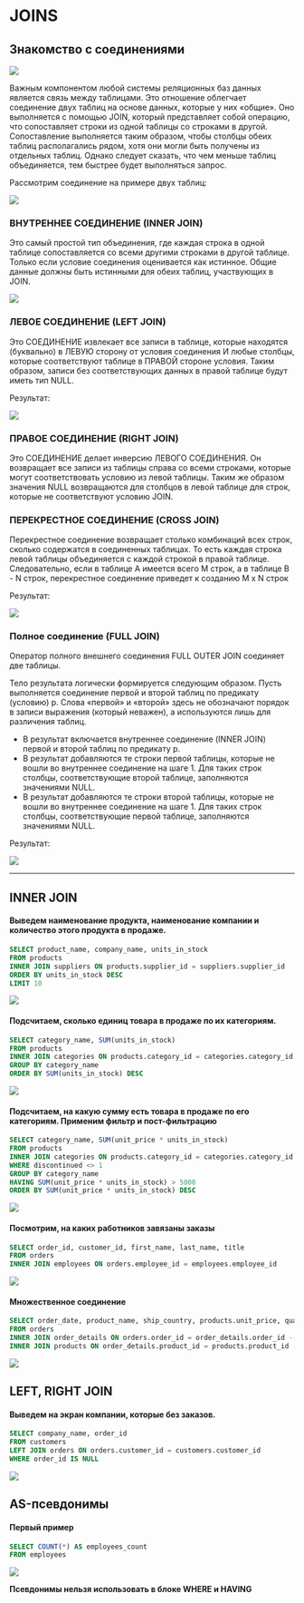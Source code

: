 # JOINS

## Знакомство с соединениями

![](images/title.jpg)

Важным компонентом любой системы реляционных баз данных является связь между таблицами. Это отношение облегчает соединение двух таблиц на основе данных, которые у них «общие». Оно выполняется с помощью JOIN, который представляет собой операцию, что сопоставляет строки из одной таблицы со строками в другой. Сопоставление выполняется таким образом, чтобы столбцы обеих таблиц располагались рядом, хотя они могли быть получены из отдельных таблиц. Однако следует сказать, что чем меньше таблиц объединяется, тем быстрее будет выполняться запрос. 

Рассмотрим соединение на примере двух таблиц:

![](images/Screenshot_1.png)

### ВНУТРЕННЕЕ СОЕДИНЕНИЕ (INNER JOIN)

Это самый простой тип объединения, где каждая строка в одной таблице сопоставляется со всеми другими строками в другой таблице. Только если условие соединения оценивается как истинное. Общие данные должны быть истинными для обеих таблиц, участвующих в JOIN.

![](images/Screenshot_5.png)

### ЛЕВОЕ СОЕДИНЕНИЕ (LEFT JOIN)

Это СОЕДИНЕНИЕ извлекает все записи в таблице, которые находятся (буквально) в ЛЕВУЮ сторону от условия соединения И  любые столбцы, которые соответствуют таблице в ПРАВОЙ стороне условия. Таким образом, записи без соответствующих данных в правой таблице будут иметь тип NULL.

Результат:

![](images/Screenshot_4.png)

### ПРАВОЕ СОЕДИНЕНИЕ (RIGHT JOIN)

Это СОЕДИНЕНИЕ делает инверсию ЛЕВОГО СОЕДИНЕНИЯ. Он возвращает все записи из таблицы справа со всеми строками, которые могут соответствовать условию из левой таблицы. Таким же образом значения NULL возвращаются для столбцов в левой таблице для строк, которые не соответствуют условию JOIN.

### ПЕРЕКРЕСТНОЕ СОЕДИНЕНИЕ (CROSS JOIN)

Перекрестное соединение возвращает столько комбинаций всех строк, сколько содержатся в соединенных таблицах. То есть каждая строка левой таблицы объединяется с каждой строкой в правой таблице. Следовательно, если в таблице A имеется всего M строк, а в таблице B - N строк, перекрестное соединение приведет к созданию M x N строк

Результат: 

![](images/Screenshot_3.png)

### Полное соединение (FULL JOIN)

Оператор полного внешнего соединения FULL OUTER JOIN соединяет две таблицы.

Тело результата логически формируется следующим образом. Пусть выполняется соединение первой и второй таблиц по предикату (условию) p. Слова «первой» и «второй» здесь не обозначают порядок в записи выражения (который неважен), а используются лишь для различения таблиц.

- В результат включается внутреннее соединение (INNER JOIN) первой и второй таблиц по предикату p.
- В результат добавляются те строки первой таблицы, которые не вошли во внутреннее соединение на шаге 1. Для таких строк столбцы, соответствующие второй таблице, заполняются значениями NULL.
- В результат добавляются те строки второй таблицы, которые не вошли во внутреннее соединение на шаге 1. Для таких строк столбцы, соответствующие первой таблице, заполняются значениями NULL.
  
Результат:

![](images/Screenshot_2.png)

--------

## INNER JOIN

#### Выведем наименование продукта, наименование компании и количество этого продукта в продаже.

```sql
SELECT product_name, company_name, units_in_stock
FROM products 
INNER JOIN suppliers ON products.supplier_id = suppliers.supplier_id
ORDER BY units_in_stock DESC
LIMIT 10
```

![](images/Screenshot_6.png)


#### Подсчитаем, сколько единиц товара в продаже по их категориям.

```sql
SELECT category_name, SUM(units_in_stock)
FROM products 
INNER JOIN categories ON products.category_id = categories.category_id
GROUP BY category_name
ORDER BY SUM(units_in_stock) DESC
```

![](images/Screenshot_7.png)

#### Подсчитаем, на какую сумму есть товара в продаже по его категориям. Применим фильтр и пост-фильтрацию

```sql
SELECT category_name, SUM(unit_price * units_in_stock)
FROM products 
INNER JOIN categories ON products.category_id = categories.category_id
WHERE discontinued <> 1
GROUP BY category_name
HAVING SUM(unit_price * units_in_stock) > 5000
ORDER BY SUM(unit_price * units_in_stock) DESC
```

![](images/Screenshot_8.png)

#### Посмотрим, на каких работников завязаны заказы

```sql
SELECT order_id, customer_id, first_name, last_name, title
FROM orders
INNER JOIN employees ON orders.employee_id = employees.employee_id
```

![](images/Screenshot_9.png)

#### Множественное соединение

```sql
SELECT order_date, product_name, ship_country, products.unit_price, quantity, discount
FROM orders
INNER JOIN order_details ON orders.order_id = order_details.order_id --USING(order_id)
INNER JOIN products ON order_details.product_id = products.product_id --USING(product_id)
```

![](images/Screenshot_10.png)

## LEFT, RIGHT JOIN

#### Выведем на экран компании, которые без заказов.

```sql
SELECT company_name, order_id
FROM customers
LEFT JOIN orders ON orders.customer_id = customers.customer_id
WHERE order_id IS NULL
```

![](images/Screenshot_11.png)


## AS-псевдонимы

#### Первый пример 

```sql
SELECT COUNT(*) AS employees_count
FROM employees
```

![](images/Screenshot_12.png)

**Псевдонимы нельзя использовать в блоке WHERE и HAVING**

